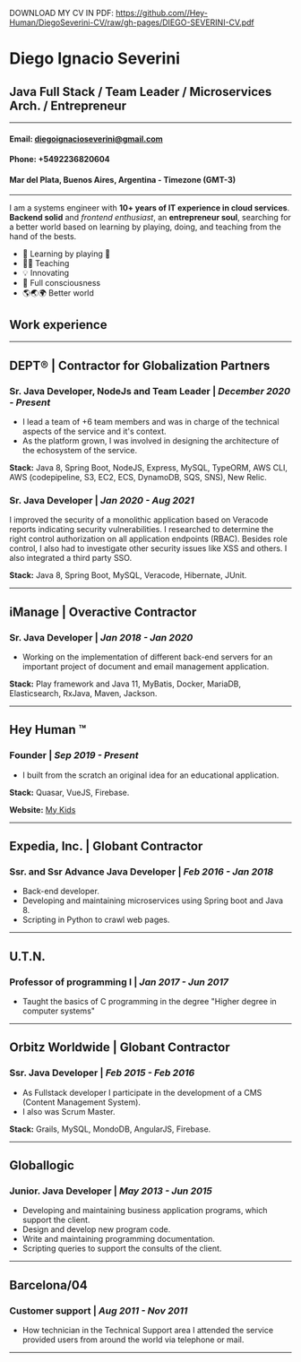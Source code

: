 DOWNLOAD MY CV IN PDF: https://github.com//Hey-Human/DiegoSeverini-CV/raw/gh-pages/DIEGO-SEVERINI-CV.pdf
# **Diego Ignacio Severini**

## **Java Full Stack / Team Leader / Microservices Arch. / Entrepreneur**
---

#### **Email: diegoignacioseverini@gmail.com**
#### **Phone: +5492236820604**
#### Mar del Plata, Buenos Aires, Argentina - Timezone (GMT-3)
---
I am a systems engineer with **10+ years of IT experience in cloud services**. 
**Backend solid** and *frontend enthusiast*, an **entrepreneur soul**, searching for a better world based on learning by playing, doing, and teaching from the hand of the bests.

* 📗 Learning by playing 🥳
* 👨‍🏫 Teaching
* 💡 Innovating 
* 🧘 Full consciousness 
* 🌎🌏🌍 Better world

## **Work experience**
---
## DEPT® | Contractor for Globalization Partners
### Sr. Java Developer, NodeJs and Team Leader | _December 2020 - Present_
* I lead a team of +6 team members and was in charge of the technical aspects of the service and it's context.
* As the platform grown, I was involved in designing the architecture of the echosystem of the service.

**Stack:** Java 8, Spring Boot, NodeJS, Express, MySQL, TypeORM, AWS CLI, AWS (codepipeline, S3, EC2, ECS, DynamoDB, SQS, SNS), New Relic.

### Sr. Java Developer | _Jan 2020 - Aug 2021_
I improved the security of a monolithic application based on Veracode reports indicating security vulnerabilities. 
I researched to determine the right control authorization on all application endpoints (RBAC). 
Besides role control, I also had to investigate other security issues like XSS and others. 
I also integrated a third party SSO.

**Stack:** Java 8, Spring Boot, MySQL, Veracode, Hibernate, JUnit.

---

## iManage | Overactive Contractor
### Sr. Java Developer | _Jan 2018 - Jan 2020_
- Working on the implementation of different back-end servers for an important project of document and email management application. 

**Stack:** Play framework and Java 11, MyBatis, Docker, MariaDB, Elasticsearch, RxJava, Maven, Jackson.

---

## Hey Human ™
### Founder | _Sep 2019 - Present_

- I built from the scratch an original idea for an educational application. 

**Stack:** Quasar, VueJS, Firebase.

**Website:** [My Kids](https://hey-human.github.io/tres-caras/)

---

## Expedia, Inc. | Globant Contractor
### Ssr. and Ssr Advance Java Developer | _Feb 2016 - Jan 2018_

- Back-end developer.
- Developing and maintaining microservices using Spring boot and Java 8. 
- Scripting in Python to crawl web pages.

---

## U.T.N.
### Professor of programming I | _Jan 2017 - Jun 2017_

- Taught the basics of C programming in the degree "Higher degree in computer systems"

---

## Orbitz Worldwide | Globant Contractor
### Ssr. Java Developer | _Feb 2015 - Feb 2016_

- As Fullstack developer I participate in the development of a CMS (Content Management System). 
- I also was Scrum Master.

**Stack:** Grails, MySQL, MondoDB, AngularJS, Firebase.

---

## Globallogic
### Junior. Java Developer | _May 2013 - Jun 2015_

- Developing and maintaining business application programs, which support the client. 
- Design and develop new program code. 
- Write and maintaining programming documentation. 
- Scripting queries to support the consults of the client.
 
---

## Barcelona/04
### Customer support | _Aug 2011 - Nov 2011_

- How technician in the Technical Support area I attended the service provided users from around the world via telephone or mail.

---
